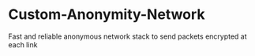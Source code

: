 # Custom-Anonymity-Network
Fast and reliable anonymous network stack to send packets encrypted at each link
